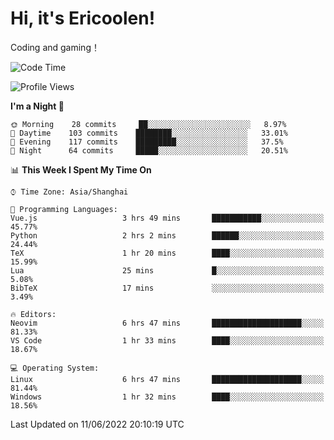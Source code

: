 # Hi, it's Ericoolen!
Coding and gaming！

<!--START_SECTION:waka-->
![Code Time](http://img.shields.io/badge/Code%20Time-316%20hrs%2036%20mins-blue)

![Profile Views](http://img.shields.io/badge/Profile%20Views-11-blue)

**I'm a Night 🦉** 

```text
🌞 Morning    28 commits     ██░░░░░░░░░░░░░░░░░░░░░░░   8.97% 
🌆 Daytime    103 commits    ████████░░░░░░░░░░░░░░░░░   33.01% 
🌃 Evening    117 commits    █████████░░░░░░░░░░░░░░░░   37.5% 
🌙 Night      64 commits     █████░░░░░░░░░░░░░░░░░░░░   20.51%

```


📊 **This Week I Spent My Time On** 

```text
⌚︎ Time Zone: Asia/Shanghai

💬 Programming Languages: 
Vue.js                   3 hrs 49 mins       ███████████░░░░░░░░░░░░░░   45.77% 
Python                   2 hrs 2 mins        ██████░░░░░░░░░░░░░░░░░░░   24.44% 
TeX                      1 hr 20 mins        ████░░░░░░░░░░░░░░░░░░░░░   15.99% 
Lua                      25 mins             █░░░░░░░░░░░░░░░░░░░░░░░░   5.08% 
BibTeX                   17 mins             ░░░░░░░░░░░░░░░░░░░░░░░░░   3.49%

🔥 Editors: 
Neovim                   6 hrs 47 mins       ████████████████████░░░░░   81.33% 
VS Code                  1 hr 33 mins        ████░░░░░░░░░░░░░░░░░░░░░   18.67%

💻 Operating System: 
Linux                    6 hrs 47 mins       ████████████████████░░░░░   81.44% 
Windows                  1 hr 32 mins        ████░░░░░░░░░░░░░░░░░░░░░   18.56%

```


 Last Updated on 11/06/2022 20:10:19 UTC
<!--END_SECTION:waka-->

